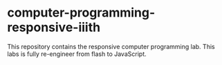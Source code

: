 # computer-programming-responsive-iiith
This repository contains the responsive computer programming lab. This labs is
fully re-engineer from flash to JavaScript.
